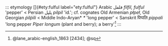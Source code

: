 ::: etymology
[]{#ety:fulful label="ety:fulful"} Arabic فلفل *filfil, fulful* 'pepper'
\< Persian پلپل *pilpil* 'id.'; cf. cognates Old Armenian *płpeł*, Old
Georgian *ṗilṗili* \< Middle Indo-Aryan\* *\** 'long pepper' \< Sanskrit
पिप्पलि *pippali* 'long pepper *Piper longum* (plant and berry); a
berry'[^1]
:::

[^1]: @lane_arabic-english_1863 [2434]; @sq
